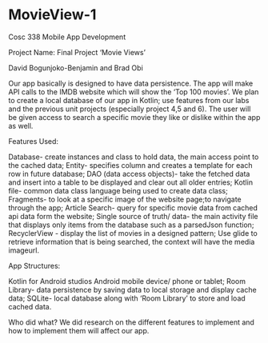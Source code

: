# MovieView-1
Cosc 338 Mobile App Development

Project Name: Final Project ‘Movie Views’

David Bogunjoko-Benjamin and Brad Obi

Our app basically is designed to have data persistence. The app will make API calls to the IMDB website which will show the ‘Top 100 movies’.  We plan to create a local database of our app in Kotlin; use features from our labs and the previous unit projects (especially project 4,5 and 6). The user will be given access to search a specific movie they like or dislike within the app as well.

Features Used:

Database- create instances and class to hold data, the main access point to the cached data; 
Entity- specifies column and creates a template for each row in future database;
DAO (data access objects)- take the fetched data and insert into a table to be displayed and clear out all older entries;
Kotlin file- common data class language being used to create data class;
Fragments- to look at a specific image of the website page;to navigate through the app; 
Article Search- query for specific movie data from cached api data form the website;
Single source of truth/ data- the main activity file that displays only items from the database such as a parsedJson function;
RecyclerView - display the list of movies in a designed pattern;
Use glide to retrieve information that is being searched, the context will have the media imageurl. 

App Structures:

Kotlin for Android studios Android mobile device/ phone or tablet; 
Room Library- data persistence by saving data to local storage and display cache data;
SQLite- local database along with ‘Room Library’ to store and load cached data.



Who did what? 
We did research on the different features to implement and how to implement them will affect our app.
